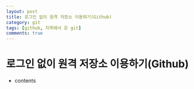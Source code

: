 ```yaml
---
layout: post
title: 로그인 없이 원격 저장소 이용하기(Github)
category: git
tags: [github, 지옥에서 온 git]
comments: true
---
```


# 로그인 없이 원격 저장소 이용하기(Github)
- contents

